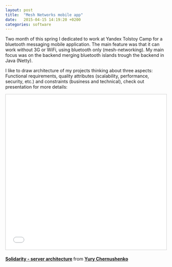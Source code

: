 ```yaml
---
layout: post
title:  "Mesh Networks mobile app"
date:   2015-04-15 14:19:20 +0200
categories: software
---
```


Two month of this spring I dedicated to work at Yandex Tolstoy Camp for a bluetooth messaging mobile application. The main feature was that it can work without 3G or WiFi, using bluetooth only (mesh-networking). My main focus was on the backend merging bluetooth islands trough the backend in Java (Netty).

I like to draw architecture of my projects thinking about three aspects: Functional requirements, quality attributes (scalability, performance, security, etc.) and constraints (business and technical), check out presentation for more details:

<p align="center">
<iframe src="//www.slideshare.net/slideshow/embed_code/key/HURrrFEjMEkzW7" width="595" height="485" frameborder="0" marginwidth="0" marginheight="0" scrolling="no" style="border:1px solid #CCC; border-width:1px; margin-bottom:5px; max-width: 100%;" allowfullscreen> </iframe> <div style="margin-bottom:5px"> <strong> <a href="//www.slideshare.net/chernushenko/solidarity-server-architecture" title="Solidarity - server architecture" target="_blank">Solidarity - server architecture</a> </strong> from <strong><a href="//www.slideshare.net/chernushenko" target="_blank">Yury Chernushenko</a></strong> </div>
</p>
